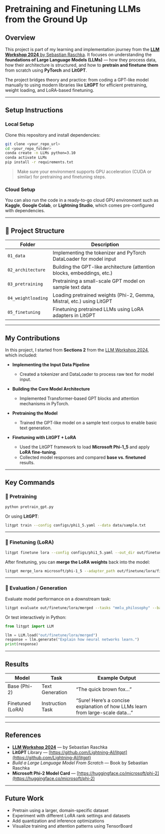 # Pretraining and Finetuning LLMs from the Ground Up

## Overview

This project is part of my learning and implementation journey from the [**LLM Workshop 2024** by Sebastian Raschka](https://github.com/rasbt/LLM-workshop-2024/tree/main).
It focuses on understanding the **foundations of Large Language Models (LLMs)** — how they process data, how their architecture is structured, and how to **pretrain and finetune them** from scratch using **PyTorch** and **LitGPT**.

The project bridges theory and practice: from coding a GPT-like model manually to using modern libraries like **LitGPT** for efficient pretraining, weight loading, and LoRA-based finetuning.

---

## Setup Instructions

### Local Setup

Clone this repository and install dependencies:

```bash
git clone <your_repo_url>
cd <your_repo_folder>
conda create -n LLMs python=3.10
conda activate LLMs
pip install -r requirements.txt
```

> Make sure your environment supports GPU acceleration (CUDA or similar) for pretraining and finetuning steps.

### Cloud Setup

You can also run the code in a ready-to-go cloud GPU environment such as **Kaggle**, **Google Colab**, or **Lightning Studio**, which comes pre-configured with dependencies.

---

## 📂 Project Structure

| Folder             | Description                                                             |
| ------------------ | ----------------------------------------------------------------------- |
| `01_data`          | Implementing the tokenizer and PyTorch DataLoader for model input       |
| `02_architecture`  | Building the GPT-like architecture (attention blocks, embeddings, etc.) |
| `03_pretraining`   | Pretraining a small-scale GPT model on sample text data                 |
| `04_weightloading` | Loading pretrained weights (Phi-2, Gemma, Mistral, etc.) using LitGPT   |
| `05_finetuning`    | Finetuning pretrained LLMs using LoRA adapters in LitGPT                |

---

## My Contributions

In this project, I started from **Sections 2** from the [LLM Workshop 2024](https://github.com/rasbt/LLM-workshop-2024/tree/main), which included:

* **Implementing the Input Data Pipeline**

  * Created a tokenizer and DataLoader to process raw text for model input.
* **Building the Core Model Architecture**

  * Implemented Transformer-based GPT blocks and attention mechanisms in PyTorch.
* **Pretraining the Model**

  * Trained the GPT-like model on a sample text corpus to enable basic text generation.
* **Finetuning with LitGPT + LoRA**

  * Used the LitGPT framework to load **Microsoft Phi-1_5** and apply **LoRA fine-tuning**.
  * Collected model responses and compared **base vs. finetuned** results.

---

## Key Commands

### 🔹 Pretraining

```bash
python pretrain_gpt.py
```

Or using **LitGPT**:

```bash
litgpt train --config configs/phi1_5.yaml --data data/sample.txt
```

---

### 🔹 Finetuning (LoRA)

```bash
litgpt finetune lora --config configs/phi1_5.yaml --out_dir out/finetune/lora/final
```

After finetuning, you can **merge the LoRA weights** back into the model:

```bash
litgpt merge_lora microsoft/phi-1_5 --adapter_path out/finetune/lora/final --out_dir out/finetune/lora/merged
```

---

### 🔹 Evaluation / Generation

Evaluate model performance on a downstream task:

```bash
litgpt evaluate out/finetune/lora/merged --tasks "mmlu_philosophy" --batch_size 4
```

Or test interactively in Python:

```python
from litgpt import LLM

llm = LLM.load("out/finetune/lora/merged")
response = llm.generate("Explain how neural networks learn.")
print(response)
```

---

## Results

| Model            | Task             | Example Output                                                                |
| ---------------- | ---------------- | ----------------------------------------------------------------------------- |
| Base (Phi-2)     | Text Generation  | “The quick brown fox…”                                                        |
| Finetuned (LoRA) | Instruction Task | “Sure! Here’s a concise explanation of how LLMs learn from large-scale data…” |

---

## References

* [**LLM Workshop 2024**](https://github.com/rasbt/LLM-workshop-2024/tree/main) — by Sebastian Raschka
* **LitGPT** Library — [https://github.com/Lightning-AI/litgpt](https://github.com/Lightning-AI/litgpt)
* *Build a Large Language Model From Scratch* — Book by Sebastian Raschka
* **Microsoft Phi-2 Model Card** — [https://huggingface.co/microsoft/phi-2](https://huggingface.co/microsoft/phi-2)

---

## Future Work

* Pretrain using a larger, domain-specific dataset
* Experiment with different LoRA rank settings and datasets
* Add quantization and inference optimizations
* Visualize training and attention patterns using TensorBoard
